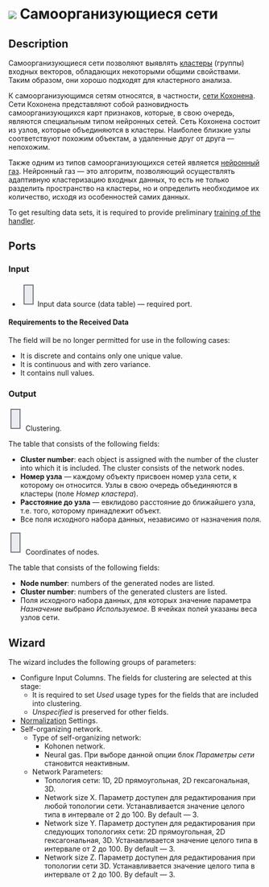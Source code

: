 # ![ ](../../images/icons/components/sonn_default.svg) Самоорганизующиеся сети

## Description

Самоорганизующиеся сети позволяют выявлять [кластеры](https://wiki.loginom.ru/articles/cluster.html) (группы) входных векторов, обладающих некоторыми общими свойствами. Таким образом, они хорошо подходят для кластерного анализа.

К самоорганизующимся сетям относятся, в частности, [сети Кохонена](https://wiki.loginom.ru/articles/kohonen-network.html). Сети Кохонена представляют собой разновидность самоорганизующихся карт признаков, которые, в свою очередь, являются специальным типом нейронных сетей. Сеть Кохонена состоит из узлов, которые объединяются в кластеры. Наиболее близкие узлы соответствуют похожим объектам, а удаленные друг от друга — непохожим.

Также одним из типов самоорганизующихся сетей является [нейронный газ](https://ru.wikipedia.org/wiki/%D0%9D%D0%B5%D0%B9%D1%80%D0%BE%D0%BD%D0%BD%D1%8B%D0%B9_%D0%B3%D0%B0%D0%B7). Нейронный газ — это алгоритм, позволяющий осуществлять адаптивную кластеризацию входных данных, то есть не только разделить пространство на кластеры, но и определить необходимое их количество, исходя из особенностей самих данных.

To get resulting data sets, it is required to provide preliminary [training of the handler](../../scenario/training-processors.md).

## Ports

### Input

* ![ ](../../images/icons/app/node/ports/inputs/table_inactive.svg) Input data source (data table) — required port.

#### Requirements to the Received Data

The field will be no longer permitted for use in the following cases:

* It is discrete and contains only one unique value.
* It is continuous and with zero variance.
* It contains null values.

### Output

![ ](../../images/icons/app/node/ports/outputs/table_inactive.svg) Clustering.

The table that consists of the following fields:

* **Cluster number**: each object is assigned with the number of the cluster into which it is included. The cluster consists of the network nodes.
* **Номер узла** — каждому объекту присвоен номер узла сети, к которому он относится. Узлы в свою очередь объединяются в кластеры (поле *Номер кластера*).
* **Расстояние до узла** — евклидово расстояние до ближайшего узла, т.е. того, которому принадлежит объект.
* Все поля исходного набора данных, независимо от назначения поля.

![ ](../../images/icons/app/node/ports/outputs/table_inactive.svg) Coordinates of nodes.

The table that consists of the following fields:

* **Node number**: numbers of the generated nodes are listed.
* **Cluster number**: numbers of the generated clusters are listed.
* Поля исходного набора данных, для которых значение параметра *Назначение* выбрано *Используемое*. В ячейках полей указаны веса узлов сети.

## Wizard

The wizard includes the following groups of parameters:

* Configure Input Columns. The fields for clustering are selected at this stage:
   * It is required to set *Used* usage types for the fields that are included into clustering.
   * *Unspecified* is preserved for other fields.
* [Normalization](../normalization/README.md) Settings.
* Self-organizing network.
   * Type of self-organizing network:
      * Kohonen network.
      * Neural gas. При выборе данной опции блок *Параметры сети*   становится неактивным.
   * Network Parameters:
      * Топология сети: 1D, 2D прямоугольная, 2D гексагональная, 3D.
      * Network size X. Параметр доступен для редактирования при любой   топологии сети. Устанавливается значение целого типа в интервале от 2   до 100. By default — 3.
      * Network size Y. Параметр доступен для редактирования при следующих топологиях сети: 2D прямоугольная, 2D гексагональная, 3D. Устанавливается значение целого типа в интервале от 2 до 100. By default — 3.
      * Network size Z. Параметр доступен для редактирования при топологии сети 3D. Устанавливается значение целого типа в интервале от 2 до 100. By default — 3.
